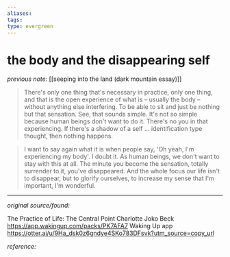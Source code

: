 ```yaml
---
aliases: 
tags: 
type: evergreen
---
```


# the body and the disappearing self

_previous note:_ [[seeping into the land (dark mountain essay)]]


> There's only one thing that's necessary in practice, only one thing, and that is the open experience of what is – usually the body – without anything else interfering. To be able to sit and just be nothing but that sensation. See, that sounds simple. It's not so simple because human beings don't want to do it. There's no you in that experiencing. If there's a shadow of a self ... identification type thought, then nothing happens. 

> I want to say again what it is when people say, 'Oh yeah, I'm experiencing my body'. I doubt it. As human beings, we don't want to stay with this at all. The minute you become the sensation, totally surrender to it, you've disappeared. And the whole focus our life isn't to disappear, but to glorify ourselves, to increase my sense that I'm important, I'm wonderful. 

---

_original source/found:_ 

The Practice of Life: The Central Point
Charlotte Joko Beck
https://app.wakingup.com/packs/PK7AFA7
Waking Up app
https://otter.ai/u/9Ha_dsk0z6gndye4SKo783DFsvk?utm_source=copy_url

_reference:_ 



